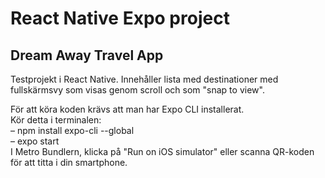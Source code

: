 # React Native Expo project
## Dream Away Travel App

Testprojekt i React Native. Innehåller lista med destinationer med fullskärmsvy som visas genom scroll och som "snap to view".

För att köra koden krävs att man har Expo CLI installerat.\
Kör detta i terminalen:\
– npm install expo-cli --global\
– expo start\
I Metro Bundlern, klicka på "Run on iOS simulator" eller scanna QR-koden för att titta i din smartphone.
